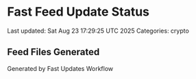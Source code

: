 # Fast Feed Update Status
Last updated: Sat Aug 23 17:29:25 UTC 2025
Categories: crypto

## Feed Files Generated

Generated by Fast Updates Workflow
